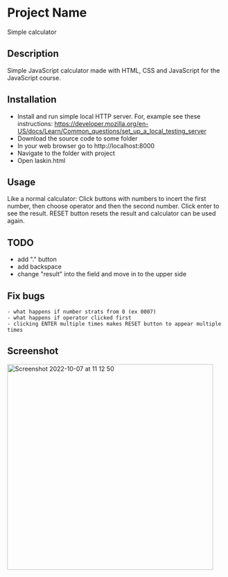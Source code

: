 # Project Name
Simple calculator
## Description
Simple JavaScript calculator made with HTML, CSS and JavaScript for the JavaScript course.

## Installation
- Install and run simple local HTTP server. For, example see these instructions:
https://developer.mozilla.org/en-US/docs/Learn/Common_questions/set_up_a_local_testing_server
- Download the source code to some folder
- In your web browser go to http://localhost:8000
- Navigate to the folder with project
- Open laskin.html

## Usage
Like a normal calculator:
Click buttons with numbers to incert the first number, then choose operator and then the second number. 
Click enter to see the result. 
RESET button resets the result and calculator can be used again.

## TODO
- add "." button
- add backspace
- change "result" into the field and move in to the upper side

## Fix bugs
    - what happens if number strats from 0 (ex 0007)
    - what happens if operator clicked first
    - clicking ENTER multiple times makes RESET button to appear multiple times
    
## Screenshot 

<img width="475" alt="Screenshot 2022-10-07 at 11 12 50" src="https://user-images.githubusercontent.com/42982515/194506481-f7af367d-8b05-4cd3-b16d-5fdfb8c4fcf2.png">
